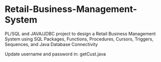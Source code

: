 # Retail-Business-Management-System

PL/SQL and JAVA/JDBC project to design a Retail Business Management System using SQL Packages, Functions, Procedures, Cursors, Triggers, Sequences, and Java Database Connectivity

Update username and password in:
getCust.java
